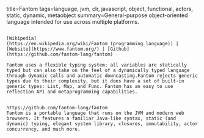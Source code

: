 title=Fantom
tags=language, jvm, clr, javascript, object, functional, actors, static, dynamic, metaobject
summary=General-purpose object-oriented language intended for use across multiple platforms.
~~~~~~

[Wikipedia](https://en.wikipedia.org/wiki/Fantom_(programming_language)) | [Website](https://www.fantom.org/) | [Github](https://github.com/fantom-lang/fantom)

Fantom uses a flexible typing system; all variables are statically typed but can also take on the feel of a dynamically typed language through dynamic calls and automatic downcasting.Fantom rejects generic types due to their complexity, but it does have a set of built-in generic types: List, Map, and Func. Fantom has an easy to use reflection API and metaprogramming capabilities.


https://github.com/fantom-lang/fantom
Fantom is a portable language that runs on the JVM and modern web browsers. It features a familiar Java-like syntax, static (and dynamic) typing, elegant system library, closures, immutability, actor concurrency, and much more.
